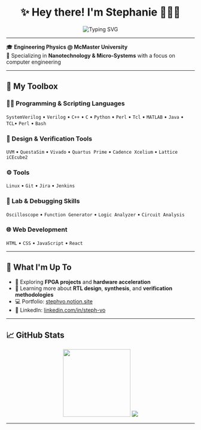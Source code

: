 <h1 align="center">✨ Hey there! I'm Stephanie 👩‍💻💫</h1>

<p align="center">
  <img src="https://readme-typing-svg.herokuapp.com?font=Fira+Code&duration=3000&pause=1000&color=F76A9E&center=true&width=435&lines=Engineering+Physics+Graduate+%F0%9F%92%BB;FPGA+%26+Embedded+Systems+Developer;Physics+Enthusiast!" alt="Typing SVG" />
</p>

---

🎓 **Engineering Physics @ McMaster University**  
🔬 Specializing in **Nanotechnology & Micro-Systems** with a focus on computer engineering</br>

---

## 🧰 My Toolbox

### 👩‍💻 Programming & Scripting Languages  
`SystemVerilog` • `Verilog` • `C++` • `C` • `Python` • `Perl` • `Tcl` • `MATLAB` • `Java` • `TCL`• `Perl` • `Bash`

### 🔧 Design & Verification Tools
`UVM` • `QuestaSim` • `Vivado` • `Quartus Prime` • `Cadence Xcelium` • `Lattice iCEcube2`

### ⚙️ Tools
`Linux` • `Git` • `Jira` • `Jenkins`

### 🧪 Lab & Debugging Skills
`Oscilloscope` • `Function Generator` • `Logic Analyzer` • `Circuit Analysis`

### 🌐 Web Development
`HTML` • `CSS` • `JavaScript` • `React`

---

## 🌟 What I'm Up To

- 🔭 Exploring **FPGA projects** and **hardware acceleration**
- 🧪 Learning more about **RTL design**, **synthesis**, and **verification methodologies**
- 💻 Portfolio: [stephvo.notion.site](https://stephvo.notion.site/Hi-I-m-Stephanie-Vo-1e9cfa89fac280079c0fcdd9256ac257)
- 💼 LinkedIn: [linkedin.com/in/steph-vo](https://www.linkedin.com/in/steph-vo)

---

## 📈 GitHub Stats

<div align="center">
  <img src="https://github-readme-stats.vercel.app/api?username=stephanie-vo&show_icons=true&theme=omni&hide_border=true&border_radius=12" height="180px"/>
  <img src="https://github-readme-stats.vercel.app/api/top-langs/?username=stephanie-vo&layout=compact&theme=omni&hide_border=true&border_radius=12"/>
</div>

---
